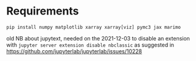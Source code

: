 # Requirements

```
pip install numpy matplotlib xarray xarray[viz] pymc3 jax marimo
```


old NB about jupytext, needed on the 2021-12-03 to disable an extension with `jupyter server extension disable nbclassic` as suggested in https://github.com/jupyterlab/jupyterlab/issues/10228



